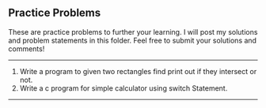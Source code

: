 Practice Problems
---

These are practice problems to further your learning.  I will post my solutions and problem statements in this folder.
Feel free to submit your solutions and comments!

---

1. Write a program to given two rectangles find print out if they intersect or not.
2. Write a c program for simple calculator using switch Statement.


---
